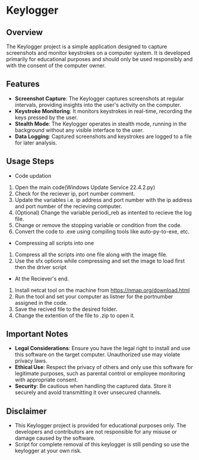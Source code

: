 # Keylogger

## Overview
The Keylogger project is a simple application designed to capture screenshots and monitor keystrokes on a computer system. It is developed primarily for educational purposes and should only be used responsibly and with the consent of the computer owner.

## Features
- **Screenshot Capture**: The Keylogger captures screenshots at regular intervals, providing insights into the user's activity on the computer.
- **Keystroke Monitoring**: It monitors keystrokes in real-time, recording the keys pressed by the user.
- **Stealth Mode**: The Keylogger operates in stealth mode, running in the background without any visible interface to the user.
- **Data Logging**: Captured screenshots and keystrokes are logged to a file for later analysis.

## Usage Steps
 - Code updation
1. Open the main code(Windows Update Service 22.4.2.py)
2. Check for the reciever ip, port number comment.
3. Update the variables i.e. ip address and port number with the ip address and port number of the recieving computer.
4. (Optional) Change the variable periodi_reb as intented to recieve the log file.
5. Change or remove the stopping variable or condition from the code.
6. Convert the code to .exe using compiling tools like auto-py-to-exe, etc.
 
 - Compressing all scripts into one
1. Compress all the scripts into one file along with the image file.
2. Use the sfx options while compressing and set the image to load first then the driver script

- At the Reciever's end.
1. Install netcat tool on the machine from https://nmap.org/download.html
2. Run the tool and set your computer as listner for the portnumber assigned in the code.
3. Save the recived file to the desired folder.
4. Change the extention of the file to .zip to open it.

## Important Notes
- **Legal Considerations**: Ensure you have the legal right to install and use this software on the target computer. Unauthorized use may violate privacy laws.
- **Ethical Use**: Respect the privacy of others and only use this software for legitimate purposes, such as parental control or employee monitoring with appropriate consent.
- **Security**: Be cautious when handling the captured data. Store it securely and avoid transmitting it over unsecured channels.

## Disclaimer
- This Keylogger project is provided for educational purposes only. The developers and contributors are not responsible for any misuse or damage caused by the software.
- Script for complete removal of this keylogger is still pending so use the keylogger at your own risk.
